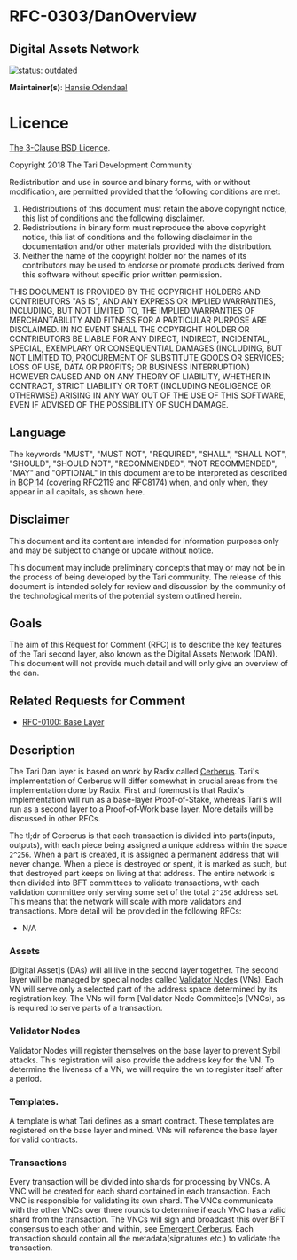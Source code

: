 # RFC-0303/DanOverview

## Digital Assets Network

![status: outdated](../../book/theme/images/status-outofdate.svg)

**Maintainer(s)**: [Hansie Odendaal](https://github.com/hansieodendaal)

# Licence

[The 3-Clause BSD Licence](https://opensource.org/licenses/BSD-3-Clause).

Copyright 2018 The Tari Development Community

Redistribution and use in source and binary forms, with or without modification, are permitted provided that the
following conditions are met:

1. Redistributions of this document must retain the above copyright notice, this list of conditions and the following
   disclaimer.
2. Redistributions in binary form must reproduce the above copyright notice, this list of conditions and the following
   disclaimer in the documentation and/or other materials provided with the distribution.
3. Neither the name of the copyright holder nor the names of its contributors may be used to endorse or promote products
   derived from this software without specific prior written permission.

THIS DOCUMENT IS PROVIDED BY THE COPYRIGHT HOLDERS AND CONTRIBUTORS "AS IS", AND ANY EXPRESS OR IMPLIED WARRANTIES,
INCLUDING, BUT NOT LIMITED TO, THE IMPLIED WARRANTIES OF MERCHANTABILITY AND FITNESS FOR A PARTICULAR PURPOSE ARE
DISCLAIMED. IN NO EVENT SHALL THE COPYRIGHT HOLDER OR CONTRIBUTORS BE LIABLE FOR ANY DIRECT, INDIRECT, INCIDENTAL,
SPECIAL, EXEMPLARY OR CONSEQUENTIAL DAMAGES (INCLUDING, BUT NOT LIMITED TO, PROCUREMENT OF SUBSTITUTE GOODS OR
SERVICES; LOSS OF USE, DATA OR PROFITS; OR BUSINESS INTERRUPTION) HOWEVER CAUSED AND ON ANY THEORY OF LIABILITY,
WHETHER IN CONTRACT, STRICT LIABILITY OR TORT (INCLUDING NEGLIGENCE OR OTHERWISE) ARISING IN ANY WAY OUT OF THE USE OF
THIS SOFTWARE, EVEN IF ADVISED OF THE POSSIBILITY OF SUCH DAMAGE.

## Language

The keywords "MUST", "MUST NOT", "REQUIRED", "SHALL", "SHALL NOT", "SHOULD", "SHOULD NOT", "RECOMMENDED", 
"NOT RECOMMENDED", "MAY" and "OPTIONAL" in this document are to be interpreted as described in 
[BCP 14](https://tools.ietf.org/html/bcp14) (covering RFC2119 and RFC8174) when, and only when, they appear in all capitals, as 
shown here.

## Disclaimer

This document and its content are intended for information purposes only and may be subject to change or update
without notice.

This document may include preliminary concepts that may or may not be in the process of being developed by the Tari
community. The release of this document is intended solely for review and discussion by the community of the
technological merits of the potential system outlined herein.

## Goals

The aim of this Request for Comment (RFC) is to describe the key features of the Tari second layer, also known as the 
Digital Assets Network (DAN). This document will not provide much detail and will only give an overview of the dan.

## Related Requests for Comment

* [RFC-0100: Base Layer](RFC-0100_BaseLayer.md)

## Description

The Tari Dan layer is based on work by Radix called [Cerberus](https://www.radixdlt.com/post/cerberus-infographic-series-chapter-i). 
Tari's implementation of Cerberus will differ somewhat in crucial areas from the implementation done by Radix. First and foremost is that Radix's implementation will run as a base-layer Proof-of-Stake, 
whereas Tari's will run as a second layer to a Proof-of-Work base layer. More details will be discussed in other RFCs. 

The tl;dr of Cerberus is that each transaction is divided into parts(inputs, outputs), with each piece being assigned a unique address within the space `2^256`.
When a part is created, it is assigned a permanent address that will never change. When a piece is destroyed or spent, it is marked as such, but that destroyed part
keeps on living at that address. The entire network is then divided into BFT committees to validate transactions, with each validation committee
only serving some set of the total `2^256` address set. This means that the network will scale with more validators and transactions.
More detail will be provided in the following RFCs:
- N/A

### Assets
[Digital Asset]s (DAs) will all live in the second layer together. The second layer will be managed by special nodes called [Validator Node]s (VNs). 
Each VN will serve only a selected part of the address space determined by its registration key. The VNs will form [Validator Node Committee]s (VNCs), as 
is required to serve parts of a transaction.

### Validator Nodes
Validator Nodes will register themselves on the base layer to prevent Sybil attacks. This registration will also provide the address key for the VN.
To determine the liveness of a VN, we will require the vn to register itself after a period.

### Templates.
A template is what Tari defines as a smart contract. These templates are registered on the base layer and mined. VNs will reference the base layer for valid contracts. 

### Transactions
Every transaction will be divided into shards for processing by VNCs. A VNC will be created for each shard contained in each transaction. Each VNC is responsible 
for validating its own shard. The VNCs communicate with the other VNCs over three rounds to determine if each VNC has a valid shard from the transaction. The VNCs will sign
and broadcast this over BFT consensus to each other and within, see [Emergent Cerberus](https://www.radixdlt.com/post/cerberus-infographic-series-chapter-vi).
Each transaction should contain all the metadata(signatures etc.) to validate the transaction.

[base layer]: Glossary.md#base-layer
[validator node]: Glossary.md#validator-node
[validator node comittee]: Glossary.md#validator-node-committee
